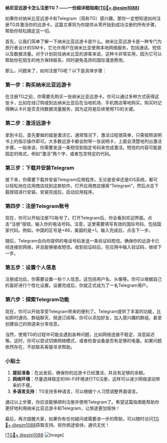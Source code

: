 **纳尼亚远游卡怎么注册TG？——一份超详细指南[[TG💪+ @esim1088](https://t.me/s/esim1088)]**

如果你对纳米比亚远游卡和Telegram（简称TG）感兴趣，那你一定想知道如何注册TG并激活你的远游卡。这篇文章将为你提供从零开始到成功注册的所有步骤，帮助你轻松搞定这一切。

首先，让我们简单了解一下纳米比亚远游卡是什么。纳米比亚远游卡是一种专门为旅行者设计的SIM卡，它允许用户在纳米比亚使用本地网络服务，包括通话、短信以及数据流量。对于计划前往纳米比亚的游客来说，这种卡非常实用，因为它可以帮助你在陌生的地方保持联系，同时避免高昂的国际漫游费用。

那么，问题来了，如何注册TG呢？以下是具体步骤：

### 第一步：购买纳米比亚远游卡

在注册TG之前，你需要先购买一张纳米比亚远游卡。你可以通过多种方式获得这张卡，比如在线订购或到达纳米比亚后在当地机场、手机商店等地购买。购买时记得确认卡片是否支持数据流量服务，因为这将是后续使用TG的关键。

### 第二步：激活远游卡

拿到卡后，首先要做的就是激活它。通常情况下，激活过程很简单，只需按照说明书上的指示操作即可。大多数远游卡都会附带一张说明卡，上面会清楚地列出激活步骤。一般来说，你需要发送一条短信到指定号码来完成激活。短信的内容可能是固定的格式，例如“激活”两个字，或者包含特定的代码。

### 第三步：下载并安装Telegram

接下来，你需要下载并安装Telegram应用程序。无论是安卓还是iOS系统，都可以轻松地在应用商店找到这款软件。打开应用商店搜索“Telegram”，然后点击下载按钮进行安装。安装完成后，启动应用程序。

### 第四步：注册Telegram账号

现在，你可以开始注册TG账号了。打开Telegram后，你会看到欢迎界面。点击“注册”按钮，输入你的电话号码。注意，这里需要填写有效的国际号码，包括国家代码。例如，中国的区号是+86，美国的是+1。输入完成后，点击下一步。

随后，Telegram会向你提供的电话号码发送一条验证码短信。确保你的远游卡已经连接到网络，并且能够接收短信。收到验证码后，在应用中输入验证码，继续下一步。

### 第五步：设置个人信息

注册成功后，你需要设置一些个人信息。这包括用户名、头像等。你可以根据自己的喜好进行个性化设置。设置完成后，你就正式成为了一名Telegram用户。

### 第六步：探索Telegram功能

现在，你可以开始享受Telegram带来的便利了。Telegram提供了丰富的功能，比如即时通讯、群组聊天、频道订阅等。你可以添加好友，加入感兴趣的群组，甚至创建自己的频道来分享信息。

当然，使用TG的过程中可能会遇到各种问题，比如网络连接不稳定、消息延迟等。这时，你可以尝试切换网络模式，或者检查设备是否有足够的电量。如果问题依然存在，不妨联系客服寻求帮助。

### 小贴士

1. **提前准备**：在出发前，确保你的远游卡已经激活，并且有足够的余额。
2. **网络环境**：尽量选择稳定的Wi-Fi环境进行TG注册，这样可以减少网络波动带来的不便。
3. **多语言支持**：TG支持多种语言，可以根据个人习惯调整界面语言。

通过以上步骤，你应该能够顺利注册并使用Telegram了。希望这篇指南能帮助你更好地利用纳米比亚远游卡和Telegram，让旅途更加愉快！

最后，再次提醒大家，如果你有任何疑问或需要进一步的帮助，可以随时访问[TG💪+ @esim1088](https://t.me/s/esim1088)获取支持。祝你旅途愉快，通讯无忧！ 

[[TG💪+ @esim1088](https://t.me/s/esim1088) ![Image](https://i.postimg.cc/4NQfJmqS/Snipaste-2025-05-13-00-14-12.png)]